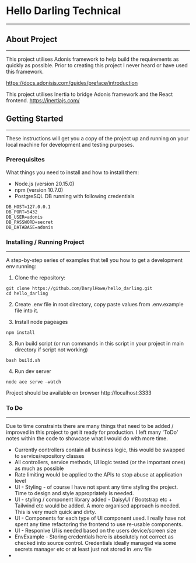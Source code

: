# Hello Darling Technical

------


## About Project

------

This project utilises Adonis framework to help build the requirements as quickly as possible. Prior to creating this project I never heard or have used this framework.

https://docs.adonisjs.com/guides/preface/introduction


This project utilises Inertia to bridge Adonis framework and the React frontend.
https://inertiajs.com/

## Getting Started

------

These instructions will get you a copy of the project up and running on your local machine for development and testing purposes.

### Prerequisites
What things you need to install and how to install them:
- Node.js (version 20.15.0)
- npm (version 10.7.0)
- PostgreSQL DB running with following credentials
```
DB_HOST=127.0.0.1
DB_PORT=5432
DB_USER=adonis
DB_PASSWORD=secret
DB_DATABASE=adonis
```


### Installing / Running Project

------

A step-by-step series of examples that tell you how to get a development env running:

1. Clone the repository:

```
git clone https://github.com/DarylHowe/hello_darling.git
cd hello_darling
 ```

2. Create .env file in root directory, copy paste values from .env.example file into it. 

3. Install node pageages
```
npm install
```

3. Run build script (or run commands in this script in your project in main directory if script not working)
```
bash build.sh
```

4. Run dev server
```
node ace serve –watch 
```

Project should be available on browser http://localhost:3333 

### To Do

------
Due to time constraints there are many things that need to be added / improved in this project to get it ready for production. 
I left many 'ToDo' notes within the code to showcase what I would do with more time.

- Currently controllers contain all business logic, this would be swapped to service/repository classes
- All controllers, service methods, UI logic tested (or the important ones) as much as possible
- Rate limiting would be applied to the APIs to stop abuse at application level
- UI - Styling - of course I have not spent any time styling the project. Time to design and style appropriately is needed.
- UI - styling / component library added - DaisyUI / Bootstrap etc + Tailwind etc would be added. A more organised approach is needed. This is very much quick and dirty.
- UI - Components for each type of UI component used. I really have not spent any time refactoring the frontend to use re-usable components.
- UI - Responive UI is needed based on the users device/screen size
- EnvExample - Storing credentials here is absolutely not correct as checked into source control. Credentials ideally managed via some secrets manager etc or at least just not stored in .env file
- 

